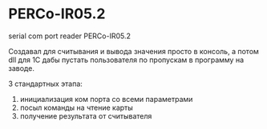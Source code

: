 # PERCo-IR05.2
serial com port reader PERCo-IR05.2

Создавал для считывания и вывода значения просто в консоль, а потом dll для 1С
дабы пустать пользователя по пропускам в программу на заводе.

3 стандартных этапа:
1) инициализация ком порта со всеми параметрами
2) посыл команды на чтение карты
3) получение результата от считывателя
